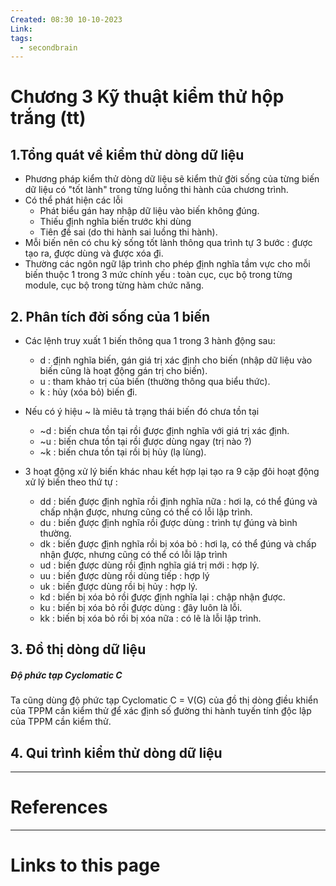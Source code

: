 ```yaml
---
Created: 08:30 10-10-2023
Link: 
tags:
  - secondbrain
---
```

# Chương 3 Kỹ thuật kiểm thử hộp trắng (tt)

## 1.Tổng quát về kiểm thử dòng dữ liệu
- Phương pháp kiểm thử dòng dữ liệu sẽ kiểm thử ₫ời sống của từng biến dữ liệu có "tốt lành" trong từng luồng thi hành của chương trình.
- Có thể phát hiện các lỗi
	- Phát biểu gán hay nhập dữ liệu vào biến không ₫úng. 
	- Thiếu ₫ịnh nghĩa biến trước khi dùng
	- Tiên ₫ề sai (do thi hành sai luồng thi hành).
- Mỗi biến nên có chu kỳ sống tốt lành thông qua trình tự 3 bước : ₫ược tạo ra, ₫ược dùng và ₫ược xóa ₫i.
- Thường các ngôn ngữ lập trình cho phép ₫ịnh nghĩa tầm vực cho mỗi biến thuộc 1 trong 3 mức chính yếu : toàn cục, cục bộ trong từng module, cục bộ trong từng hàm chức năng.

## 2. Phân tích đời sống của 1 biến

- Các lệnh truy xuất 1 biến thông qua 1 trong 3 hành ₫ộng sau:
	- d : ₫ịnh nghĩa biến, gán giá trị xác ₫ịnh cho biến (nhập dữ liệu vào biến cũng là hoạt ₫ộng gán trị cho biến).
	-  u : tham khảo trị của biến (thường thông qua biểu thức).
	-  k : hủy (xóa bỏ) biến ₫i.

- Nếu có ý hiệu ~ là miêu tả trạng thái biến đó chưa tồn tại
	-  ~d : biến chưa tồn tại rồi ₫ược ₫ịnh nghĩa với giá trị xác ₫ịnh. 
	-  ~u : biến chưa tồn tại rồi ₫ược dùng ngay (trị nào ?) 
	-  ~k : biến chưa tồn tại rồi bị hủy (lạ lùng).


- 3 hoạt ₫ộng xử lý biến khác nhau kết hợp lại tạo ra 9 cặp ₫ôi hoạt ₫ộng xử lý biến theo thứ tự : 
	- dd : biến ₫ược ₫ịnh nghĩa rồi ₫ịnh nghĩa nữa : hơi lạ, có thể ₫úng và chấp nhận ₫ược, nhưng cũng có thể có lỗi lập trình.
	- du : biến ₫ược ₫ịnh nghĩa rồi ₫ược dùng : trình tự ₫úng và bình thường.
	- dk : biến ₫ược ₫ịnh nghĩa rồi bị xóa bỏ : hơi lạ, có thể ₫úng và chấp nhận ₫ược, nhưng cũng có thể có lỗi lập trình
	- ud : biến ₫ược dùng rồi ₫ịnh nghĩa giá trị mới : hợp lý.
	- uu : biến ₫ược dùng rồi dùng tiếp : hợp lý
	- uk : biến ₫ược dùng rồi bị hủy : hợp lý.
	- kd : biến bị xóa bỏ rồi ₫ược ₫ịnh nghĩa lại : chập nhận ₫ược.
	- ku : biến bị xóa bỏ rồi ₫ược dùng : ₫ây luôn là lỗi.
	- kk : biến bị xóa bỏ rồi bị xóa nữa : có lẽ là lỗi lập trình.

## 3. Đồ thị dòng dữ liệu
##### Độ phức tạp Cyclomatic C

Ta cũng dùng ₫ộ phức tạp Cyclomatic C = V(G) của ₫ồ thị dòng ₫iều khiển của TPPM cần kiểm thử ₫ể xác ₫ịnh số ₫ường thi hành tuyến tính ₫ộc lập của TPPM cần kiểm thử.

## 4. Qui trình kiểm thử dòng dữ liệu


--- 
# References



--- 
# Links to this page

